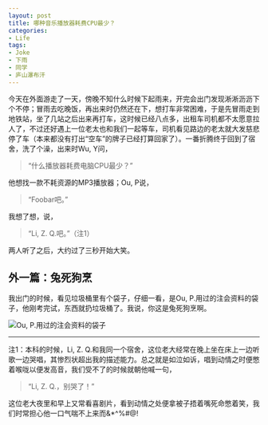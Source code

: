 ```yaml
---
layout: post
title: 哪种音乐播放器耗费CPU最少？
categories:
- Life
tags:
- Joke
- 下雨
- 同学
- 庐山瀑布汗
---
```


今天在外面游走了一天，傍晚不知什么时候下起雨来，开完会出门发现淅淅沥沥下个不停；冒雨去吃晚饭，再出来时仍然还在下，想打车非常困难，于是先冒雨走到地铁站，坐了几站之后出来再打车，这时候已经八点多，出租车司机都不太愿意拉人了，不过还好遇上一位老太也和我们一起等车，司机看见路边的老太就大发慈悲停了车（本来都没有打出“空车”的牌子已经打算回家了）。一番折腾终于回到了宿舍，洗了个澡，出来时Wu, Y问，

> “什么播放器耗费电脑CPU最少？”

他想找一款不耗资源的MP3播放器；Ou, P说，

> “Foobar吧。”

我想了想，说，

> “Li, Z. Q.吧。”（注1）

两人听了之后，大约过了三秒开始大笑。

## 外一篇：兔死狗烹

我出门的时候，看见垃圾桶里有个袋子，仔细一看，是Ou, P.用过的注会资料的袋子，他刚考完试，东西就扔垃圾桶了。我说，你这是兔死狗烹啊。

![Ou, P.用过的注会资料的袋子](http://i.imgur.com/ztK6L.jpg)

---

注1：本科的时候，Li, Z. Q.和我同一个宿舍，这位老大经常在晚上坐在床上一边听歌一边哭唱，其惨烈状超出我的描述能力。总之就是如泣如诉，唱到动情之时便憋着喉咙以便发高音，我们受不了的时候就朝他喊一句，

> “Li, Z. Q.，别哭了！”

这位老大夜里和早上又常看喜剧片，看到动情之处便拿被子捂着嘴死命憋着笑，我们时常担心他一口气喘不上来而&*^%#@!

